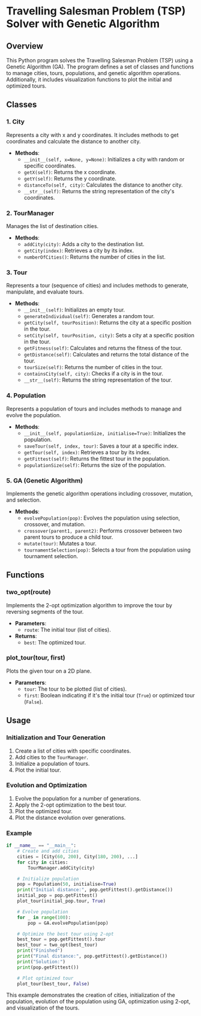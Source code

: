 # Travelling Salesman Problem (TSP) Solver with Genetic Algorithm

## Overview
This Python program solves the Travelling Salesman Problem (TSP) using a Genetic Algorithm (GA). The program defines a set of classes and functions to manage cities, tours, populations, and genetic algorithm operations. Additionally, it includes visualization functions to plot the initial and optimized tours.

## Classes

### 1. City
Represents a city with x and y coordinates. It includes methods to get coordinates and calculate the distance to another city.

- **Methods**:
  - `__init__(self, x=None, y=None)`: Initializes a city with random or specific coordinates.
  - `getX(self)`: Returns the x coordinate.
  - `getY(self)`: Returns the y coordinate.
  - `distanceTo(self, city)`: Calculates the distance to another city.
  - `__str__(self)`: Returns the string representation of the city's coordinates.

### 2. TourManager
Manages the list of destination cities.

- **Methods**:
  - `addCity(city)`: Adds a city to the destination list.
  - `getCity(index)`: Retrieves a city by its index.
  - `numberOfCities()`: Returns the number of cities in the list.

### 3. Tour
Represents a tour (sequence of cities) and includes methods to generate, manipulate, and evaluate tours.

- **Methods**:
  - `__init__(self)`: Initializes an empty tour.
  - `generateIndividual(self)`: Generates a random tour.
  - `getCity(self, tourPosition)`: Returns the city at a specific position in the tour.
  - `setCity(self, tourPosition, city)`: Sets a city at a specific position in the tour.
  - `getFitness(self)`: Calculates and returns the fitness of the tour.
  - `getDistance(self)`: Calculates and returns the total distance of the tour.
  - `tourSize(self)`: Returns the number of cities in the tour.
  - `containsCity(self, city)`: Checks if a city is in the tour.
  - `__str__(self)`: Returns the string representation of the tour.

### 4. Population
Represents a population of tours and includes methods to manage and evolve the population.

- **Methods**:
  - `__init__(self, populationSize, initialise=True)`: Initializes the population.
  - `saveTour(self, index, tour)`: Saves a tour at a specific index.
  - `getTour(self, index)`: Retrieves a tour by its index.
  - `getFittest(self)`: Returns the fittest tour in the population.
  - `populationSize(self)`: Returns the size of the population.

### 5. GA (Genetic Algorithm)
Implements the genetic algorithm operations including crossover, mutation, and selection.

- **Methods**:
  - `evolvePopulation(pop)`: Evolves the population using selection, crossover, and mutation.
  - `crossover(parent1, parent2)`: Performs crossover between two parent tours to produce a child tour.
  - `mutate(tour)`: Mutates a tour.
  - `tournamentSelection(pop)`: Selects a tour from the population using tournament selection.

## Functions

### two_opt(route)
Implements the 2-opt optimization algorithm to improve the tour by reversing segments of the tour.

- **Parameters**:
  - `route`: The initial tour (list of cities).
- **Returns**:
  - `best`: The optimized tour.

### plot_tour(tour, first)
Plots the given tour on a 2D plane.

- **Parameters**:
  - `tour`: The tour to be plotted (list of cities).
  - `first`: Boolean indicating if it's the initial tour (`True`) or optimized tour (`False`).

## Usage

### Initialization and Tour Generation
1. Create a list of cities with specific coordinates.
2. Add cities to the `TourManager`.
3. Initialize a population of tours.
4. Plot the initial tour.

### Evolution and Optimization
1. Evolve the population for a number of generations.
2. Apply the 2-opt optimization to the best tour.
3. Plot the optimized tour.
4. Plot the distance evolution over generations.

### Example

```python
if __name__ == "__main__":
    # Create and add cities
    cities = [City(60, 200), City(180, 200), ...]
    for city in cities:
        TourManager.addCity(city)

    # Initialize population
    pop = Population(50, initialise=True)
    print("Initial distance:", pop.getFittest().getDistance())
    initial_pop = pop.getFittest()
    plot_tour(initial_pop.tour, True)

    # Evolve population
    for _ in range(100):
        pop = GA.evolvePopulation(pop)

    # Optimize the best tour using 2-opt
    best_tour = pop.getFittest().tour
    best_tour = two_opt(best_tour)
    print("Finished")
    print("Final distance:", pop.getFittest().getDistance())
    print("Solution:")
    print(pop.getFittest())

    # Plot optimized tour
    plot_tour(best_tour, False)
```

This example demonstrates the creation of cities, initialization of the population, evolution of the population using GA, optimization using 2-opt, and visualization of the tours.
